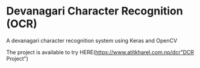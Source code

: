 # Devanagari Character Recognition (OCR)
 A devanagari character recognition system using Keras and OpenCV

The project is available to try HERE(https://www.atitkharel.com.np/dcr"DCR Project")
